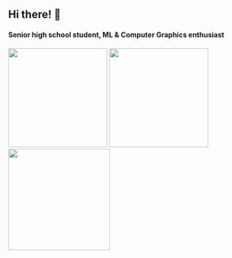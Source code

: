 <h2>Hi there! 🍵</h2>
<p>
  <h4>Senior high school student, ML & Computer Graphics enthusiast</h4>
</p>

<p>
  <a><img height=200 src="https://github-readme-stats.vercel.app/api/top-langs?username=rossiyareich&theme=dracula&hide_border=true&layout=compact&langs_count=8" /></a>
  <a><img height=200 src="https://github-readme-stats.vercel.app/api?username=rossiyareich&theme=dracula&hide_border=true&show_icons=true&hide_rank=true" /></a>
  <a><img height=205 src="https://streak-stats.demolab.com?user=rossiyareich&theme=dracula&hide_border=true&mode=weekly&card_width=600" /></a>
</p>
